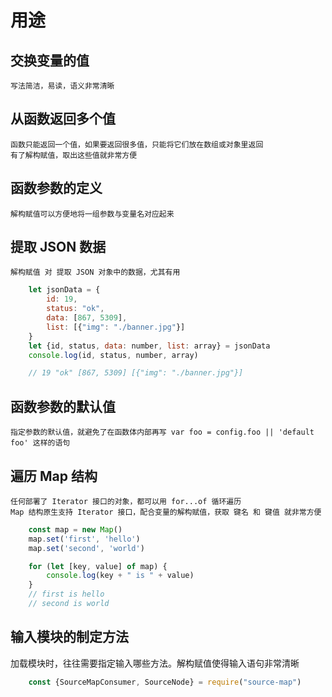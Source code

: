 # 用途

## 交换变量的值

    写法简洁，易读，语义非常清晰

## 从函数返回多个值

    函数只能返回一个值，如果要返回很多值，只能将它们放在数组或对象里返回
    有了解构赋值，取出这些值就非常方便

## 函数参数的定义

    解构赋值可以方便地将一组参数与变量名对应起来

## 提取 JSON 数据

    解构赋值 对 提取 JSON 对象中的数据，尤其有用

```.js
    let jsonData = {
        id: 19,
        status: "ok",
        data: [867, 5309],
        list: [{"img": "./banner.jpg"}]
    }
    let {id, status, data: number, list: array} = jsonData
    console.log(id, status, number, array)

    // 19 "ok" [867, 5309] [{"img": "./banner.jpg"}]
```

## 函数参数的默认值

    指定参数的默认值，就避免了在函数体内部再写 var foo = config.foo || 'default foo' 这样的语句

## 遍历 Map 结构

    任何部署了 Iterator 接口的对象，都可以用 for...of 循环遍历
    Map 结构原生支持 Iterator 接口，配合变量的解构赋值，获取 键名 和 键值 就非常方便

```.js
    const map = new Map()
    map.set('first', 'hello')
    map.set('second', 'world')

    for (let [key, value] of map) {
        console.log(key + " is " + value)
    }
    // first is hello
    // second is world
```

## 输入模块的制定方法

加载模块时，往往需要指定输入哪些方法。解构赋值使得输入语句非常清晰

```.js
    const {SourceMapConsumer, SourceNode} = require("source-map")
```